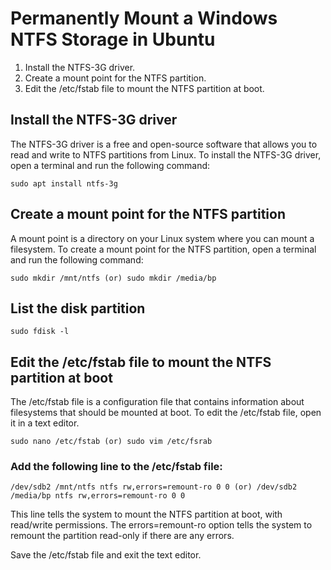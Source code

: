 # Permanently Mount a Windows NTFS Storage in Ubuntu
1) Install the NTFS-3G driver.
2) Create a mount point for the NTFS partition.
3) Edit the /etc/fstab file to mount the NTFS partition at boot.

  ## Install the NTFS-3G driver

  The NTFS-3G driver is a free and open-source software that allows you to read and write to NTFS partitions from Linux. To install the NTFS-3G driver, 
  open a terminal and run the following command:
  ```
  sudo apt install ntfs-3g
  ```

  ## Create a mount point for the NTFS partition

  A mount point is a directory on your Linux system where you can mount a filesystem. 
  To create a mount point for the NTFS partition, open a terminal and run the following command:
  
  ```
  sudo mkdir /mnt/ntfs (or) sudo mkdir /media/bp
  ```
  ## List the disk partition
  
  ```
  sudo fdisk -l
  ```
    
   ## Edit the /etc/fstab file to mount the NTFS partition at boot

  The /etc/fstab file is a configuration file that contains information about filesystems that should be mounted at boot. 
  To edit the /etc/fstab file, open it in a text editor.
  
  ```
  sudo nano /etc/fstab (or) sudo vim /etc/fsrab
  ```
  
  ### Add the following line to the /etc/fstab file:
  
  ```
  /dev/sdb2 /mnt/ntfs ntfs rw,errors=remount-ro 0 0 (or) /dev/sdb2 /media/bp ntfs rw,errors=remount-ro 0 0
  ```
  This line tells the system to mount the NTFS partition at boot, with read/write permissions. 
  The errors=remount-ro option tells the system to remount the partition read-only if there are any errors.

  Save the /etc/fstab file and exit the text editor.


  
